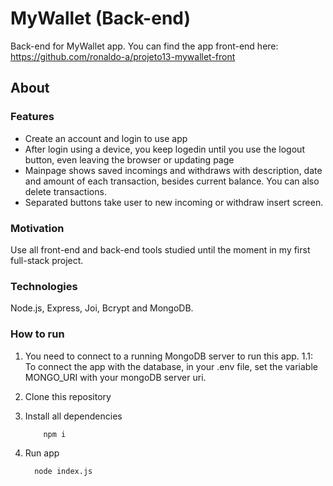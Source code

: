 # MyWallet (Back-end)
Back-end for MyWallet app. You can find the app front-end here: https://github.com/ronaldo-a/projeto13-mywallet-front

## About

<h3>Features</h3>

 * Create an account and login to use app
 * After login using a device, you keep logedin until you use the logout button, even leaving the browser or updating page
 * Mainpage shows saved incomings and withdraws with description, date and amount of each transaction, besides current balance. You can also delete transactions.  
 * Separated buttons take user to new incoming or withdraw insert screen. 
 
 <h3>Motivation</h3>
 
 Use all front-end and back-end tools studied until the moment in my first full-stack project.
 
 <h3>Technologies</h3>
 
 Node.js, Express, Joi, Bcrypt and MongoDB.  

<h3>How to run</h3>
  
  1. You need to connect to a running MongoDB server to run this app.
    1.1: To connect the app with the database, in your .env file, set the variable MONGO_URI with your mongoDB server uri.

  2. Clone this repository
  3. Install all dependencies
  
       ```bash
           npm i
        ```
      
  3. Run app
  
      ```bash
        node index.js
      ```
